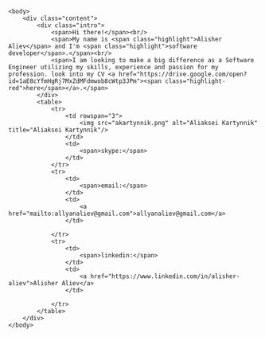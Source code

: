 
<!DOCTYPE html>
<html>

	<body>
		<div class="content">
			<div class="intro">
				<span>Hi there!</span><br/>
				<span>My name is <span class="highlight">Alisher Aliev</span> and I'm <span class="highlight">software developer</span>.</span><br/>
				<span>I am looking to make a big difference as a Software Engineer utilizing my skills, experience and passion for my profession. look into my CV <a href="https://drive.google.com/open?id=1aE8cYfmHgRj7MxZdMFdmwob8cWtp3JPm"><span class="highlight-red">here</span></a>.</span>
			</div>
			<table>
				<tr>
					<td rowspan="3">
						<img src="akartynnik.png" alt="Aliaksei Kartynnik" title="Aliaksei Kartynnik"/>
					</td>
					<td>
						<span>skype:</span>
					</td>
				</tr>
				<tr>
					<td>
						<span>email:</span>
					</td>
					<td>
						<a href="mailto:allyanaliev@gmail.com">allyanaliev@gmail.com</a>
					</td>

				</tr>
				<tr>
					<td>
						<span>linkedin:</span>
					</td>
					<td>
						<a href="https://www.linkedin.com/in/alisher-aliev">Alisher Aliev</a>
					</td>

				</tr>
			</table>
		</div>
	</body>
</html>
